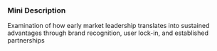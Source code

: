 ### Mini Description

Examination of how early market leadership translates into sustained advantages through brand recognition, user lock-in, and established partnerships
